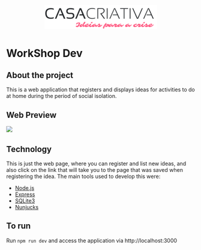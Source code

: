 <h1 align="center">
    <img alt="" title="Casa Criativa" src="./public/Logo.png" width="300px" />
</h1>

# WorkShop Dev

## About the project
This is a web application that registers and displays ideas for activities to do at home during the period of social isolation.

## Web Preview
![](./public/workshopdev.gif)

## Technology
This is just the web page, where you can register and list new ideas, and also click on the link that will take you to the page that was saved when registering the idea.
The main tools used to develop this were:
- [Node.js](https://nodejs.org/en/)
- [Express](https://expressjs.com/)
- [SQLite3](https://www.sqlite.org/index.html)
- [Nunjucks](https://mozilla.github.io/nunjucks/)

## To run

Run `npm run dev` and access the application via http://localhost:3000